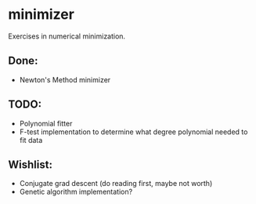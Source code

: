 # minimizer
Exercises in numerical minimization.

## Done:
- Newton's Method minimizer

## TODO:
- Polynomial fitter
- F-test implementation to determine what degree polynomial needed to fit data

## Wishlist:
- Conjugate grad descent (do reading first, maybe not worth)
- Genetic algorithm implementation?
